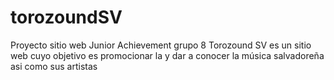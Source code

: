 # torozoundSV
Proyecto sitio web Junior Achievement grupo 8
Torozound SV es un sitio web cuyo objetivo es promocionar la y dar a conocer la música salvadoreña asi como sus artistas
